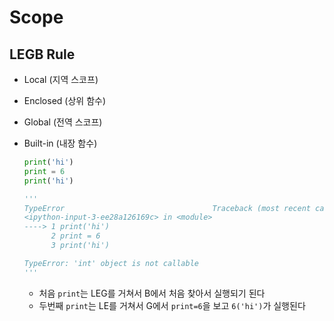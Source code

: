 # Scope

## LEGB Rule

- Local (지역 스코프)

- Enclosed (상위 함수)

- Global (전역 스코프)

- Built-in (내장 함수)

  ```python
  print('hi')
  print = 6
  print('hi')
  
  '''
  TypeError                                 Traceback (most recent call last)
  <ipython-input-3-ee28a126169c> in <module>
  ----> 1 print('hi')
        2 print = 6
        3 print('hi')
  
  TypeError: 'int' object is not callable
  '''
  ```

  - 처음 `print`는 LEG를 거쳐서 B에서 처음 찾아서 실행되기 된다
  - 두번째 `print`는 LE를 거쳐서 G에서 `print=6`을 보고 `6('hi')`가 실행된다